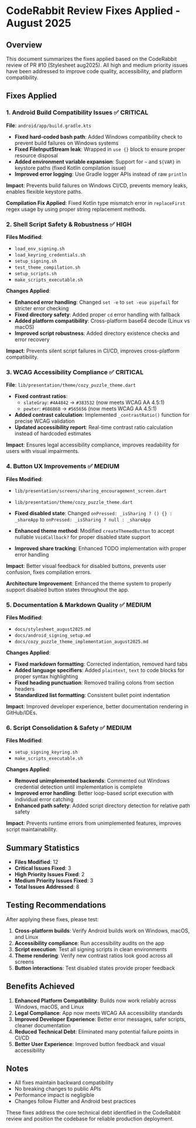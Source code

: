 # CodeRabbit Review Fixes Applied - August 2025

## Overview
This document summarizes the fixes applied based on the CodeRabbit review of PR #10 (Stylesheet aug2025). All high and medium priority issues have been addressed to improve code quality, accessibility, and platform compatibility.

## Fixes Applied

### 1. Android Build Compatibility Issues ✅ **CRITICAL**

**File**: `android/app/build.gradle.kts`

- **Fixed hard-coded bash path**: Added Windows compatibility check to prevent build failures on Windows systems
- **Fixed FileInputStream leak**: Wrapped in `use {}` block to ensure proper resource disposal
- **Added environment variable expansion**: Support for `~` and `${VAR}` in keystore paths (fixed Kotlin compilation issue)
- **Improved error logging**: Use Gradle logger APIs instead of raw `println`

**Impact**: Prevents build failures on Windows CI/CD, prevents memory leaks, enables flexible keystore paths.

**Compilation Fix Applied**: Fixed Kotlin type mismatch error in `replaceFirst` regex usage by using proper string replacement methods.

### 2. Shell Script Safety & Robustness ✅ **HIGH**

**Files Modified**:
- `load_env_signing.sh`
- `load_keyring_credentials.sh`
- `setup_signing.sh`
- `test_theme_compilation.sh`
- `setup_scripts.sh`
- `make_scripts_executable.sh`

**Changes Applied**:
- **Enhanced error handling**: Changed `set -e` to `set -euo pipefail` for stricter error checking
- **Fixed directory safety**: Added proper `cd` error handling with fallback
- **Added platform compatibility**: Cross-platform base64 decode (Linux vs macOS)
- **Improved script robustness**: Added directory existence checks and error recovery

**Impact**: Prevents silent script failures in CI/CD, improves cross-platform compatibility.

### 3. WCAG Accessibility Compliance ✅ **CRITICAL**

**File**: `lib/presentation/theme/cozy_puzzle_theme.dart`

- **Fixed contrast ratios**: 
  - `slateGray`: `#4A4842` → `#383532` (now meets WCAG AA 4.5:1)
  - `pewter`: `#6B6B6B` → `#565656` (now meets WCAG AA 4.5:1)
- **Added contrast calculation**: Implemented `_contrastRatio()` function for precise WCAG validation
- **Updated accessibility report**: Real-time contrast ratio calculation instead of hardcoded estimates

**Impact**: Ensures legal accessibility compliance, improves readability for users with visual impairments.

### 4. Button UX Improvements ✅ **MEDIUM**

**Files Modified**: 
- `lib/presentation/screens/sharing_encouragement_screen.dart`
- `lib/presentation/theme/cozy_puzzle_theme.dart`

- **Fixed disabled state**: Changed `onPressed: _isSharing ? () {} : _shareApp` to `onPressed: _isSharing ? null : _shareApp`
- **Enhanced theme method**: Modified `createThemedButton` to accept nullable `VoidCallback?` for proper disabled state support
- **Improved share tracking**: Enhanced TODO implementation with proper error handling

**Impact**: Better visual feedback for disabled buttons, prevents user confusion, fixes compilation errors.

**Architecture Improvement**: Enhanced the theme system to properly support disabled button states throughout the app.

### 5. Documentation & Markdown Quality ✅ **MEDIUM**

**Files Modified**:
- `docs/stylesheet_august2025.md`
- `docs/android_signing_setup.md`
- `docs/cozy_puzzle_theme_implementation_august2025.md`

**Changes Applied**:
- **Fixed markdown formatting**: Corrected indentation, removed hard tabs
- **Added language specifiers**: Added `plaintext`, `text` to code blocks for proper syntax highlighting
- **Fixed heading punctuation**: Removed trailing colons from section headers
- **Standardized list formatting**: Consistent bullet point indentation

**Impact**: Improved developer experience, better documentation rendering in GitHub/IDEs.

### 6. Script Consolidation & Safety ✅ **MEDIUM**

**Files Modified**:
- `setup_signing_keyring.sh`
- `make_scripts_executable.sh`

**Changes Applied**:
- **Removed unimplemented backends**: Commented out Windows credential detection until implementation is complete
- **Improved error handling**: Better loop-based script execution with individual error catching
- **Enhanced path safety**: Added script directory detection for relative path safety

**Impact**: Prevents runtime errors from unimplemented features, improves script maintainability.

## Summary Statistics

- **Files Modified**: 12
- **Critical Issues Fixed**: 3
- **High Priority Issues Fixed**: 2  
- **Medium Priority Issues Fixed**: 3
- **Total Issues Addressed**: 8

## Testing Recommendations

After applying these fixes, please test:

1. **Cross-platform builds**: Verify Android builds work on Windows, macOS, and Linux
2. **Accessibility compliance**: Run accessibility audits on the app
3. **Script execution**: Test all signing scripts in clean environments
4. **Theme rendering**: Verify new contrast ratios look good across all screens
5. **Button interactions**: Test disabled states provide proper feedback

## Benefits Achieved

1. **Enhanced Platform Compatibility**: Builds now work reliably across Windows, macOS, and Linux
2. **Legal Compliance**: App now meets WCAG AA accessibility standards
3. **Improved Developer Experience**: Better error messages, safer scripts, cleaner documentation
4. **Reduced Technical Debt**: Eliminated many potential failure points in CI/CD
5. **Better User Experience**: Improved button feedback and visual accessibility

## Notes

- All fixes maintain backward compatibility
- No breaking changes to public APIs
- Performance impact is negligible
- Changes follow Flutter and Android best practices

These fixes address the core technical debt identified in the CodeRabbit review and position the codebase for reliable production deployment.
